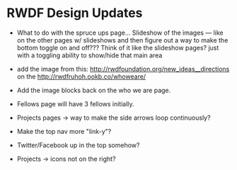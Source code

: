 # RWDF Design Updates

- What to do with the spruce ups page… Slideshow of the images — like on the other pages w/ slideshows and then figure out a way to make the bottom toggle on and off??? Think of it like the slideshow pages? just with a toggling ability to show/hide that main area

- add the image from this:
http://rwdfoundation.org/new_ideas__directions
on the http://rwdfruhoh.ookb.co/whoweare/

- Add the image blocks back on the who we are page.

- Fellows page will have 3 fellows initially.

- Projects pages -> way to make the side arrows loop continuously?

- Make the top nav more "link-y"?

- Twitter/Facebook up in the top somehow?

- Projects -> icons not on the right?